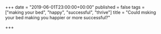 +++
date = "2019-06-01T23:00:00+00:00"
published = false
tags = ["making your bed", "happy", "successful", "thrive"]
title = "Could msking your bed making you happier or more successful?"

+++
